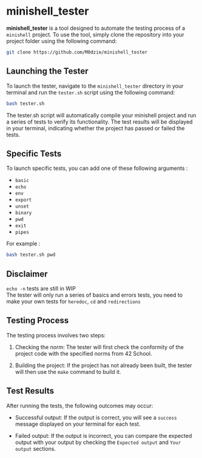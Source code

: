 # minishell_tester
**minishell_tester** is a tool designed to automate the testing process of a `minishell` project. To use the tool, simply clone the repository into your project folder using the following command:

```bash
git clone https://github.com/M0dzie/minishell_tester
```

## Launching the Tester
To launch the tester, navigate to the `minishell_tester` directory in your terminal and run the `tester.sh` script using the following command:

```bash
bash tester.sh
```
The tester.sh script will automatically compile your minishell project and run a series of tests to verify its functionality. The test results will be displayed in your terminal, indicating whether the project has passed or failed the tests.

## Specific Tests
To launch specific tests, you can add one of these following arguments : 
- `basic`
- `echo`
- `env`
- `export`
- `unset`
- `binary`
- `pwd`
- `exit`
- `pipes`

For example :
```bash
bash tester.sh pwd
```

## Disclaimer

`echo -n` tests are still in WIP  
The tester will only run a series of basics and errors tests, you need to make your own tests for `heredoc`, `cd` and `redirections`

## Testing Process
The testing process involves two steps: 

1. Checking the _norm_: The tester will first check the conformity of the project code with the specified norms from 42 School.

2. Building the project: If the project has not already been built, the tester will then use the `make` command to build it.

## Test Results
After running the tests, the following outcomes may occur:

- Successful output: If the output is correct, you will see a `success` message displayed on your terminal for each test.

- Failed output: If the output is incorrect, you can compare the expected output with your output by checking the `Expected output` and `Your output` sections.

